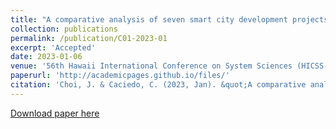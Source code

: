 ```yaml
---
title: "A comparative analysis of seven smart city development projects: institutional economic, technical and policy perspectives"
collection: publications
permalink: /publication/C01-2023-01
excerpt: 'Accepted'
date: 2023-01-06
venue: '56th Hawaii International Conference on System Sciences (HICSS-56)'
paperurl: 'http://academicpages.github.io/files/'
citation: 'Choi, J. & Caciedo, C. (2023, Jan). &quot;A comparative analysis of seven smart city development projects: institutional economic, technical and policy perspectives.&quot; <i>56th Hawaii International Conference on System Sciences</i>, Hawaii, United States.'
---
```


[Download paper here]()
